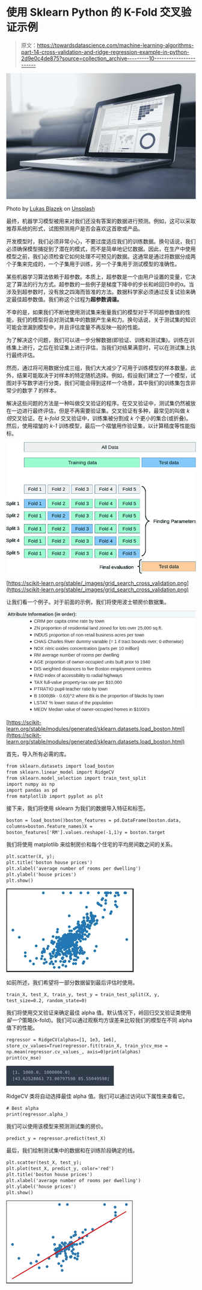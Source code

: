 # 使用 Sklearn Python 的 K-Fold 交叉验证示例

> 原文：<https://towardsdatascience.com/machine-learning-algorithms-part-14-cross-validation-and-ridge-regression-example-in-python-2d9e0c4de875?source=collection_archive---------10----------------------->

![](img/82b11e817ee52ca48dc3626decf2faf2.png)

Photo by [Lukas Blazek](https://unsplash.com/@goumbik?utm_source=medium&utm_medium=referral) on [Unsplash](https://unsplash.com?utm_source=medium&utm_medium=referral)

最终，机器学习模型被用来对我们还没有答案的数据进行预测。例如，这可以采取推荐系统的形式，试图预测用户是否会喜欢这首歌或产品。

开发模型时，我们必须非常小心，不要过度适应我们的训练数据。换句话说，我们必须确保模型捕捉到了潜在的模式，而不是简单地记忆数据。因此，在生产中使用模型之前，我们必须检查它如何处理不可预见的数据。这通常是通过将数据分成两个子集来完成的，一个子集用于训练，另一个子集用于测试模型的准确性。

某些机器学习算法依赖于超参数。本质上，超参数是一个由用户设置的变量，它决定了算法的行为方式。超参数的一些例子是梯度下降中的步长和岭回归中的α。当涉及到超参数时，没有放之四海而皆准的方法。数据科学家必须通过反复试验来确定最佳超参数值。我们称这个过程为**超参数调谐。**

不幸的是，如果我们不断地使用测试集来衡量我们的模型对于不同超参数值的性能，我们的模型将会对测试集中的数据产生亲和力。换句话说，关于测试集的知识可能会泄漏到模型中，并且评估度量不再反映一般的性能。

为了解决这个问题，我们可以进一步分解数据(即验证、训练和测试集)。训练在训练集上进行，之后在验证集上进行评估，当我们对结果满意时，可以在测试集上执行最终评估。

然而，通过将可用数据分成三组，我们大大减少了可用于训练模型的样本数量。此外，结果可能取决于对样本的特定随机选择。例如，假设我们建立了一个模型，试图对手写数字进行分类，我们可能会得到这样一个场景，其中我们的训练集包含非常少的数字 7 的样本。

解决这些问题的方法是一种叫做交叉验证的程序。在交叉验证中，测试集仍然被放在一边进行最终评估，但是不再需要验证集。交叉验证有多种，最常见的叫做 *k 倍*交叉验证。在 *k-fold* 交叉验证中，训练集被分割成 *k* 个更小的集合(或折叠)。然后，使用褶皱的 *k-1* 训练模型，最后一个褶皱用作验证集，以计算精度等性能指标。

![](img/5f86ee14c79951a8991858ff0747fded.png)

[https://scikit-learn.org/stable/_images/grid_search_cross_validation.png](https://scikit-learn.org/stable/_images/grid_search_cross_validation.png)

让我们看一个例子。对于前面的示例，我们将使用波士顿房价数据集。

![](img/81f4af5da1b795452cab6d279f731506.png)

[https://scikit-learn.org/stable/modules/generated/sklearn.datasets.load_boston.html](https://scikit-learn.org/stable/modules/generated/sklearn.datasets.load_boston.html)

首先，导入所有必需的库。

```
from sklearn.datasets import load_boston
from sklearn.linear_model import RidgeCV
from sklearn.model_selection import train_test_split
import numpy as np
import pandas as pd
from matplotlib import pyplot as plt
```

接下来，我们将使用 sklearn 为我们的数据导入特征和标签。

```
boston = load_boston()boston_features = pd.DataFrame(boston.data, columns=boston.feature_names)X = boston_features['RM'].values.reshape(-1,1)y = boston.target
```

我们将使用 matplotlib 来绘制房价和每个住宅的平均房间数之间的关系。

```
plt.scatter(X, y);
plt.title('boston house prices')
plt.xlabel('average number of rooms per dwelling')
plt.ylabel('house prices')
plt.show()
```

![](img/3831e6a08be669df6bd4e84f681e536e.png)

如前所述，我们希望将一部分数据留到最后评估时使用。

```
train_X, test_X, train_y, test_y = train_test_split(X, y, test_size=0.2, random_state=0)
```

我们将使用交叉验证来确定最佳 alpha 值。默认情况下，岭回归交叉验证类使用*留一个*策略(k-fold)。我们可以通过观察均方误差来比较我们的模型在不同 alpha 值下的性能。

```
regressor = RidgeCV(alphas=[1, 1e3, 1e6], store_cv_values=True)regressor.fit(train_X, train_y)cv_mse = np.mean(regressor.cv_values_, axis=0)print(alphas)
print(cv_mse)
```

![](img/2669fbbcd4cf7f54d66f81efbe79848d.png)

RidgeCV 类将自动选择最佳 alpha 值。我们可以通过访问以下属性来查看它。

```
# Best alpha
print(regressor.alpha_)
```

我们可以使用该模型来预测测试集的房价。

```
predict_y = regressor.predict(test_X)
```

最后，我们绘制测试集中的数据和在训练阶段确定的线。

```
plt.scatter(test_X, test_y);
plt.plot(test_X, predict_y, color='red')
plt.title('boston house prices')
plt.xlabel('average number of rooms per dwelling')
plt.ylabel('house prices')
plt.show()
```

![](img/313fb4b6b054c32a038aec34a220cb22.png)